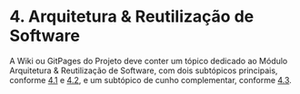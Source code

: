 # 4. Arquitetura & Reutilização de Software

A Wiki ou GitPages do Projeto deve conter um tópico dedicado ao Módulo Arquitetura & Reutilização de Software, com dois subtópicos principais, conforme [4.1](https://raw.githubusercontent.com/UnBArqDsw2023-2/2023.2_G8_ProjetoMagazineLuiza/main/docs/ArquiteturaReutilizacao/4.1.PadroesArquiteturais.md) e [4.2](https://raw.githubusercontent.com/UnBArqDsw2023-2/2023.2_G8_ProjetoMagazineLuiza/main/docs/ArquiteturaReutilizacao/4.2.ReutilizacaoDeSoftware.md), e um subtópico de cunho complementar, conforme [4.3](https://raw.githubusercontent.com/UnBArqDsw2023-2/2023.2_G8_ProjetoMagazineLuiza/main/docs/ArquiteturaReutilizacao/4.3.ParticipacoesArqReutilizacao.md).
